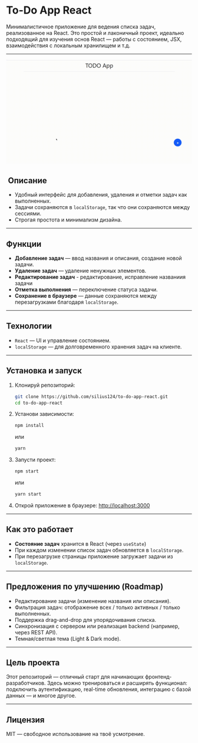 # To-Do App React

Минималистичное приложение для ведения списка задач, реализованное на React. Это простой и лаконичный проект, идеально подходящий для изучения основ React — работы с состоянием, JSX, взаимодействия с локальным хранилищем и т.д.

---

![Гиф видео работы сайта](./recoding_todo_react.gif)

## ​ Описание

- Удобный интерфейс для добавления, удаления и отметки задач как выполненных.
- Задачи сохраняются в `localStorage`, так что они сохраняются между сессиями.
- Строгая простота и минимализм дизайна.

---

## Функции

- **Добавление задач** — ввод названия и описания, создание новой задачи.
- **Удаление задач** — удаление ненужных элементов.
- **Редактирование задач** - редактирование, исправление названиия задачи
- **Отметка выполнения** — переключение статуса задачи.
- **Сохранение в браузере** — данные сохраняются между перезагрузками благодаря `localStorage`.

---

## Технологии

- `React` — UI и управление состоянием.
- `localStorage` — для долговременного хранения задач на клиенте.

---

## Установка и запуск

1. Клонируй репозиторий:
   ```bash
   git clone https://github.com/silius124/to-do-app-react.git
   cd to-do-app-react
   ```
2. Установи зависимости:
   ```bash
   npm install
   ```
   или
   ```bash
   yarn
   ```
3. Запусти проект:
   ```bash
   npm start
   ```
   или
   ```bash
   yarn start
   ```
4. Открой приложение в браузере: [http://localhost:3000](https://silius124.github.io/to-do-app-react/)

---

## Как это работает

- **Состояние задач** хранится в React (через `useState`)
- При каждом изменении список задач обновляется в `localStorage`.
- При перезагрузке страницы приложение загружает задачи из `localStorage`.

---

## Предложения по улучшению (Roadmap)

- Редактирование задачи (изменение названия или описания).
- Фильтрация задач: отображение всех / только активных / только выполненных.
- Поддержка drag-and-drop для упорядочивания списка.
- Синхронизация с сервером или реализация backend (например, через REST API).
- Темная/светлая тема (Light & Dark mode).

---

## Цель проекта

Этот репозиторий — отличный старт для начинающих фронтенд-разработчиков. Здесь можно тренироваться и расширять функционал: подключить аутентификацию, real-time обновления, интеграцию с базой данных — и многое другое.

---

## Лицензия

MIT — свободное использование на твоё усмотрение.
